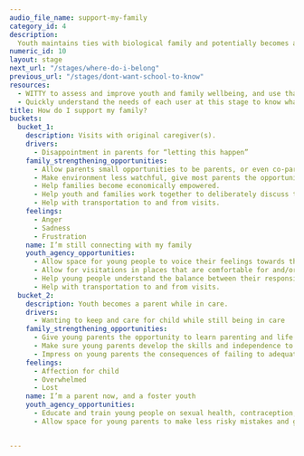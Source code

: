 ```yaml
---
audio_file_name: support-my-family
category_id: 4
description:
  Youth maintains ties with biological family and potentially becomes a parent while he/she/they are still in care.
numeric_id: 10
layout: stage
next_url: "/stages/where-do-i-belong"
previous_url: "/stages/dont-want-school-to-know"
resources:
  - WITTY to assess and improve youth and family wellbeing, and use that to inform referrals and community services provided
  - Quickly understand the needs of each user at this stage to know what specific services are needed
title: How do I support my family?
buckets:
  bucket_1:
    description: Visits with original caregiver(s).
    drivers:
      - Disappointment in parents for “letting this happen”
    family_strengthening_opportunities:
      - Allow parents small opportunities to be parents, or even co-parents during the visits.
      - Make environment less watchful, give most parents the opportunity to interact naturally
      - Help families become economically empowered.
      - Help youth and families work together to deliberately discuss the relationship they want to have moving forward.
      - Help with transportation to and from visits.
    feelings:
      - Anger
      - Sadness
      - Frustration
    name: I’m still connecting with my family
    youth_agency_opportunities:
      - Allow space for young people to voice their feelings towards their parents and work through them with a mediator.
      - Allow for visitations in places that are comfortable for and/or chosen by young people.
      - Help young people understand the balance between their responsibilities to their bio families, and their responsibility to themselves.
      - Help with transportation to and from visits.
  bucket_2:
    description: Youth becomes a parent while in care.
    drivers:
      - Wanting to keep and care for child while still being in care
    family_strengthening_opportunities:
      - Give young parents the opportunity to learn parenting and life skills.
      - Make sure young parents develop the skills and independence to take care of their child/children (not coddling).
      - Impress on young parents the consequences of failing to adequately care for their children.
    feelings:
      - Affection for child
      - Overwhelmed
      - Lost
    name: I’m a parent now, and a foster youth
    youth_agency_opportunities:
      - Educate and train young people on sexual health, contraception, domestic violence and healthy relationships, make this a two way conversation.
      - Allow space for young parents to make less risky mistakes and gradually develop the independence to care for their children alone.


---
```


